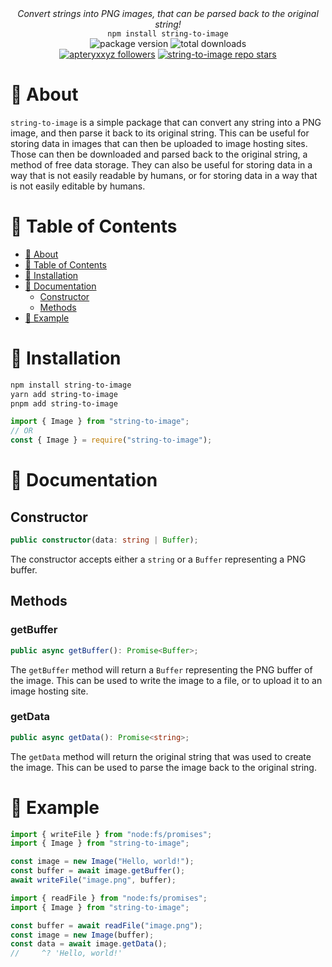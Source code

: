 <div align="center">
    <i>Convert strings into PNG images, that can be parsed back to the original string!</i><br>
    <code>npm install string-to-image</code>
</div>

<div align="center">
    <img alt="package version" src="https://img.shields.io/npm/v/string-to-image?label=version">
    <img alt="total downloads" src="https://img.shields.io/npm/dt/string-to-image">
    <br>
    <a href="https://github.com/apteryxxyz"><img alt="apteryxxyz followers" src="https://img.shields.io/github/followers/apteryxxyz?style=social"></a>
    <a href="https://github.com/apteryxxyz/string-to-image"><img alt="string-to-image repo stars" src="https://img.shields.io/github/stars/apteryxxyz/string-to-image?style=social"></a>
</div>

# 🤔 About

`string-to-image` is a simple package that can convert any string into a PNG image, and then parse it back to its original string. This can be useful for storing data in images that can then be uploaded to image hosting sites. Those can then be downloaded and parsed back to the original string, a method of free data storage. They can also be useful for storing data in a way that is not easily readable by humans, or for storing data in a way that is not easily editable by humans.

<!--
Doesn't format well on GitHub
Image doesn't appear on NPM due to test/data.png not existing in the NPM package
TODO: Replace with a better **graphic** example

<div style="display:flex;align-items:center;justify-content:center;gap:10px;">
  <div style="width:250px">According to all known laws of aviation, there is no way a bee should be able to fly. Its wings are too small to get its fat little body off the ground. The bee, of course, flies anyway because bees don't care what humans think is impossible... [and 49906 characters more]</div>
  <span style="font-size:50px">→</span>
  <img src="test/data.png" style="width:200px" />
</div> -->

# 🏓 Table of Contents

- [🤔 About](#-about)
- [🏓 Table of Contents](#-table-of-contents)
- [📩 Installation](#-installation)
- [📖 Documentation](#-documentation)
  - [Constructor](#constructor)
  - [Methods](#methods)
- [📝 Example](#-example)

# 📩 Installation

```bash
npm install string-to-image
yarn add string-to-image
pnpm add string-to-image
```

```js
import { Image } from "string-to-image";
// OR
const { Image } = require("string-to-image");
```

# 📖 Documentation

## Constructor

```ts
public constructor(data: string | Buffer);
```

The constructor accepts either a `string` or a `Buffer` representing a PNG buffer.

## Methods

### getBuffer

```ts
public async getBuffer(): Promise<Buffer>;
```

The `getBuffer` method will return a `Buffer` representing the PNG buffer of the image. This can be used to write the image to a file, or to upload it to an image hosting site.

### getData

```ts
public async getData(): Promise<string>;
```

The `getData` method will return the original string that was used to create the image. This can be used to parse the image back to the original string.

# 📝 Example

```js
import { writeFile } from "node:fs/promises";
import { Image } from "string-to-image";

const image = new Image("Hello, world!");
const buffer = await image.getBuffer();
await writeFile("image.png", buffer);
```

```js
import { readFile } from "node:fs/promises";
import { Image } from "string-to-image";

const buffer = await readFile("image.png");
const image = new Image(buffer);
const data = await image.getData();
//     ^? 'Hello, world!'
```
